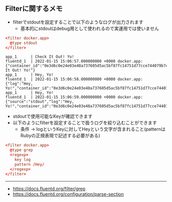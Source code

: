 ## Filterに関するメモ

- filterでstdoutを設定することで以下のようなログが出力されます
  - 基本的にstdoutはdebug用として使われるので実運用では使いません

```conf
<filter docker.app>
  @type stdout
</filter>
```

```log
app_1      | Check It Out! Yo!
fluentd_1  | 2022-01-15 15:06:57.000000000 +0000 docker.app: {"container_id":"0e3d6c0e24e03e48a737605d5ac5bf87fc14751d77cce744079b7c25eeb2e01b","container_name":"/fluentd_app_1","source":"stdout","log":"Check It Out! Yo!"}
app_1      | Hey, Yo!
fluentd_1  | 2022-01-15 15:06:58.000000000 +0000 docker.app: {"log":"Hey, Yo!","container_id":"0e3d6c0e24e03e48a737605d5ac5bf87fc14751d77cce744079b7c25eeb2e01b","container_name":"/fluentd_app_1","source":"stdout"}
app_1      | Hey, Yo!
fluentd_1  | 2022-01-15 15:06:59.000000000 +0000 docker.app: {"source":"stdout","log":"Hey, Yo!","container_id":"0e3d6c0e24e03e48a737605d5ac5bf87fc14751d77cce744079b7c25eeb2e01b","container_name":"/fluentd_app_1"}
```

- stdoutで使用可能なKeyが確認できます
- 以下のようにfilterを設定することで扱うログを絞り込むことができます
  - 条件 -> logというKeyに対してHeyという文字が含まれること(patternはRubyの正規表現で記述する必要がある)

```conf
<filter docker.app>
  @type grep
  <regexp>
    key log
    pattern /Hey/
  </regexp>
</filter>
```

---

- https://docs.fluentd.org/filter/grep
- https://docs.fluentd.org/configuration/parse-section
